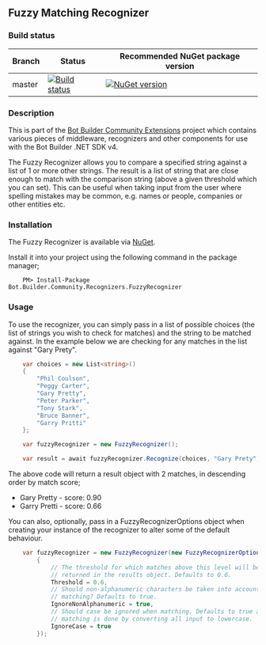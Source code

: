 ## Fuzzy Matching Recognizer

### Build status
| Branch | Status | Recommended NuGet package version |
| ------ | ------ | ------ |
| master | [![Build status](https://ci.appveyor.com/api/projects/status/b9123gl3kih8x9cb?svg=true)](https://ci.appveyor.com/project/garypretty/botbuilder-community) | [![NuGet version](https://img.shields.io/badge/NuGet-1.0.39-blue.svg)](https://www.nuget.org/packages/Bot.Builder.Community.Recognizers.FuzzyRecognizer/) |

### Description

This is part of the [Bot Builder Community Extensions](https://github.com/garypretty/botbuilder-community) project which contains various pieces of middleware, recognizers and other components for use with the Bot Builder .NET SDK v4.

The Fuzzy Recognizer allows you to compare a specified string against a list of 1 or more other strings.  The result is a list of string that are close enough to match with the comparison string (above a given threshold which you can set).  This can be useful when taking input from the user where spelling mistakes may be common, e.g. names or people, companies or other entities etc.

### Installation 

The Fuzzy Recognizer is available via [NuGet](https://www.nuget.org/packages/Bot.Builder.Community.Recognizers.FuzzyRecognizer/).

Install it into your project using the following command in the package manager;
```
    PM> Install-Package Bot.Builder.Community.Recognizers.FuzzyRecognizer
```

### Usage

To use the recognizer, you can simply pass in a list of possible choices (the list of strings you wish to check for matches) and the string to be matched against.  In the example below we are checking for any matches in the list against "Gary Prety".

```cs
    var choices = new List<string>()
    {
        "Phil Coulson",
        "Peggy Carter",
        "Gary Pretty",
        "Peter Parker",
        "Tony Stark",
        "Bruce Banner",
        "Garry Pritti"
    };

    var fuzzyRecognizer = new FuzzyRecognizer();

    var result = await fuzzyRecognizer.Recognize(choices, "Gary Prety");
```

The above code will return a result object with 2 matches, in descending order by match score;

* Gary Pretty - score: 0.90
* Garry Pretti - score: 0.66

You can also, optionally, pass in a FuzzyRecognizerOptions object when creating your instance of the recognizer to alter some of the default behaviour.

```cs
    var fuzzyRecognizer = new FuzzyRecognizer(new FuzzyRecognizerOptions()
        {
            // The threshold for which matches above this level will be 
            // returned in the results object. Defaults to 0.6.
            Threshold = 0.6,
            // Should non-alphanumeric characters be taken into account when 
            // matching? Defaults to true.
            IgnoreNonAlphanumeric = true,
            // Should case be ignored when matching. Defaults to true and all
            // matching is done by converting all input to lowercase.
            IgnoreCase = true
        });
```
